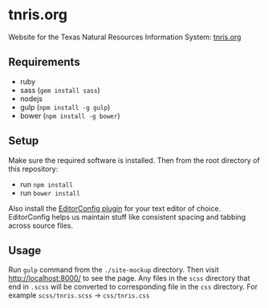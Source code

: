 # tnris.org

Website for the Texas Natural Resources Information System: [tnris.org](http://tnris.org)

## Requirements

 - ruby
 - sass (`gem install sass`)
 - nodejs
 - gulp (`npm install -g gulp`)
 - bower (`npm install -g bower`)


## Setup

Make sure the required software is installed. Then from the root directory of
this repository:

 - run `npm install`
 - run `bower install`

Also install the [EditorConfig plugin](http://editorconfig.org/#download) for your text editor of choice. EditorConfig helps us maintain stuff like consistent spacing and tabbing across source files.

## Usage

Run `gulp` command from the `./site-mockup` directory. Then visit
[http://localhost:8000/](http://localhost:8000/) to see the page. Any files in
the `scss` directory that end in `.scss` will be converted to corresponding file
in the `css` directory. For example `scss/tnris.scss` -> `css/tnris.css`
